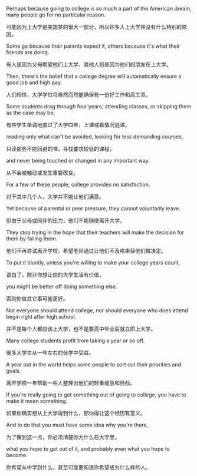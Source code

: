 Perhaps because going to college is so much a part of the American dream, many people go for no particular reason.

可能因为上大学是美国梦的很大一部分，所以许多人上大学并没有什么特别的原因。

Some go because their parents expect it, others because it's what their friends are doing.

有人是因为父母期望他们上大学，其他人则是因为他们的朋友在上大学。

Then, there's the belief that a college degree will automatically ensure a good job and high pay.

人们相信，大学学位将自然而然能确保有一份好工作和高工资。

Some students drag through four years, attending classes, or skipping them as the case may be,

有些学生单调地度过了大学四年，上课或看情况逃课，

reading only what can't be avoided, looking for less demanding courses,

只读那些不能回避的书，寻找要求较低的课程，

and never being touched or changed in any important way.

从不会被触动或发生重要改变。

For a few of these people, college provides no satisfaction.

对于其中几个人，大学并不能让他们满意。

Yet because of parental or peer pressure, they cannot voluntarily leave.

但由于父母或同伴的压力，他们不能随便离开大学。

They stop trying in the hope that their teachers will make the decision for them by failing them.

他们不再尝试离开学校，希望老师通过让他们不及格来替他们做决定。

To put it bluntly, unless you're willing to make your college years count,

说白了，除非你想让你的大学生活有价值，

you might be better off doing something else.

否则你做其它事可能更好。

Not everyone should attend college, nor should everyone who does attend begin right after high school.

并不是每个人都应该上大学，也不是要高中毕业后就立即上大学。

Many college students profit from taking a year or so off.

很多大学生从一年左右的休学中受益。

A year out in the world helps some people to sort out their priorities and goals.

离开学校一年帮助一些人整理出他们的轻重缓急和目标。

If you're really going to get something out of going to college, you have to make it mean something.

如果你确实想从上大学得到什么，那你得让这个经历有意义。

And to do that you must have some idea why you're there,

为了做到这一点，你必须清楚你为什么在大学里，

what you hope to get out of it, and probably even what you hope to become.

你希望从中学到什么，甚至可能要知道你希望成为什么样的人。
